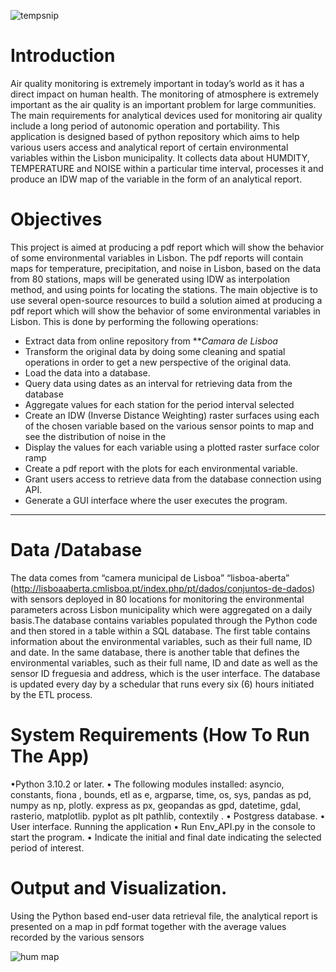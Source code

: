 ![tempsnip](https://user-images.githubusercontent.com/99036519/154965295-c1aac7d9-bcbe-4c07-af10-b0ff46810e8c.png)

# Introduction
Air quality monitoring is extremely important in today’s world as it has a direct impact on human health. The monitoring of atmosphere is extremely important as the air quality is an important problem for large communities. The main requirements for analytical devices used for monitoring air quality include a long period of autonomic operation and portability.
           This application is designed based of python repository which aims to help various users access and analytical report of certain environmental variables within the Lisbon municipality. It collects data about HUMDITY, TEMPERATURE and NOISE within a particular time interval, processes it and produce an IDW map of the variable in the form of an analytical report.
# Objectives
This project is aimed at producing a pdf report which will show the behavior of some environmental variables in Lisbon. The pdf reports will contain maps for temperature, precipitation, and noise in Lisbon, based on the data from 80 stations, maps will be generated using IDW as interpolation method, and using points for locating the stations.
The main objective is to use several open-source resources to build a solution aimed at producing a pdf report which will show the behavior of some environmental variables in Lisbon. This is done by performing the following operations:
* Extract data from online repository from ***Camara de Lisboa*
* Transform the original data by doing some cleaning and spatial operations in order to get a new perspective of the original data.
* Load the data into a database.
* Query data using dates as an interval for retrieving data from the database
* Aggregate values for each station for the period interval selected
* Create an IDW (Inverse Distance Weighting) raster surfaces using each of the chosen variable based on the various sensor points to map and see the distribution of noise in the
* Display the values for each variable using a plotted raster surface color ramp
* Create a pdf report with the plots for each environmental variable.
* Grant users access to retrieve data from the database connection using API.
* Generate a GUI interface where the user executes the program.
___________________________________________________________________________________________
# Data /Database 
The data comes from “camera municipal de Lisboa” “lisboa-aberta” (http://lisboaaberta.cmlisboa.pt/index.php/pt/dados/conjuntos-de-dados) with sensors deployed in 80 locations for monitoring the environmental parameters across Lisbon municipality which were aggregated on a daily basis.The database contains variables populated through the Python code and then stored in a table within a SQL database. The first table contains information about the environmental variables, such as their full name, ID and date. In the same database, there is another table that defines the environmental variables, such as their full name, ID and date as well as the sensor ID freguesia and address, which is the user interface. The database is updated every day by a schedular that runs every six (6) hours initiated by the ETL process.


# System Requirements (How To Run The App)

•Python 3.10.2 or later.
• The following modules installed:  asyncio, constants, fiona , bounds, etl as e,  argparse, time, os, sys, pandas as pd, numpy as np, plotly. express as px,  geopandas as gpd, datetime, gdal,  rasterio, matplotlib. pyplot as plt pathlib, contextily .
• Postgress database.
• User interface.
Running the application
• Run Env_API.py in the console to start the program.
• Indicate the initial and final date indicating the selected period of interest.


# Output and Visualization.
Using the Python based end-user data retrieval file, the analytical report is presented on a map in pdf format together with the average values recorded by the various sensors

![hum map](https://user-images.githubusercontent.com/99036519/155208685-308f501f-bc61-4aef-a4a2-c7212cc85b5d.JPG)







